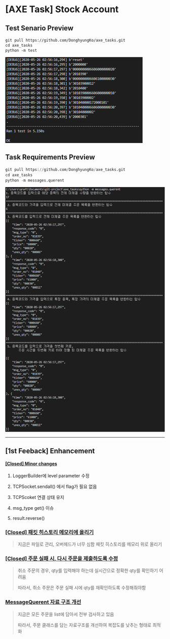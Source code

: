 # [AXE Task] Stock Account


## Test Senario Preview
``` linux
git pull https://github.com/DonghyungKo/axe_tasks.git
cd axe_tasks
python -m test
```

![](./images/2020-05-26-03-07-06.png)

## Task Requirements Preview
``` python
git pull https://github.com/DonghyungKo/axe_tasks.git
cd axe_tasks
python -m messages.querent
```
![](./images/2020-05-26-03-10-39.png)


---

## [1st Feeback] Enhancement

#### [[Closed] Minor changes](https://github.com/DonghyungKo/axe_tasks/issues/4)

1. LoggerBuilder에 level parameter 수정

2. TCPSocket.sendall() 에서 flag가 필요 없음

3. TCPScoket 연결 상태 유지

4. msg_type get() 이슈

5. result.reverse() 


### [[Closed] 패킷 히스토리 메모리에 올리기](https://github.com/DonghyungKo/axe_tasks/issues/3)
> 지금은 파일로 관리, 오버헤드가 너무 심함
패킷 히스토리를 메모리 위로 올리기

### [[Closed] 주문 실패 시, 다시 주문을 제출하도록 수정](https://github.com/DonghyungKo/axe_tasks/issues/5)

> 취소 주문의 경우, qty를 입력해야 하는데 실시간으로 정확한 qty를 확인하기 어려움
>
> 따라서, 취소 주문은 주문 실패 시에 qty를 재확인하도록 수정해줘야함

### [MessageQuerent 자료 구조 개선](https://github.com/DonghyungKo/axe_tasks/issues/6)
> 지금은 모든 주문을 list에 담아서 전부 검사하고 있음
> 
> 따라서, 주문 클래스를 담는 자료구조를 개선하여 복잡도를 낮추는 형태로 최적화